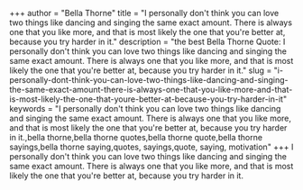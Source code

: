 +++
author = "Bella Thorne"
title = "I personally don't think you can love two things like dancing and singing the same exact amount. There is always one that you like more, and that is most likely the one that you're better at, because you try harder in it."
description = "the best Bella Thorne Quote: I personally don't think you can love two things like dancing and singing the same exact amount. There is always one that you like more, and that is most likely the one that you're better at, because you try harder in it."
slug = "i-personally-dont-think-you-can-love-two-things-like-dancing-and-singing-the-same-exact-amount-there-is-always-one-that-you-like-more-and-that-is-most-likely-the-one-that-youre-better-at-because-you-try-harder-in-it"
keywords = "I personally don't think you can love two things like dancing and singing the same exact amount. There is always one that you like more, and that is most likely the one that you're better at, because you try harder in it.,bella thorne,bella thorne quotes,bella thorne quote,bella thorne sayings,bella thorne saying,quotes, sayings,quote, saying, motivation"
+++
I personally don't think you can love two things like dancing and singing the same exact amount. There is always one that you like more, and that is most likely the one that you're better at, because you try harder in it.
